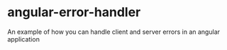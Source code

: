 # angular-error-handler
An example of how you can handle client and server errors in an angular application
